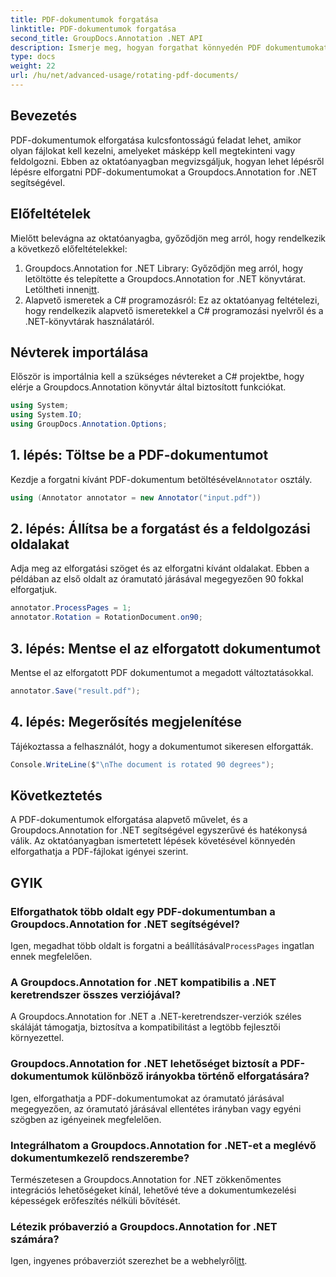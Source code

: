 ```yaml
---
title: PDF-dokumentumok forgatása
linktitle: PDF-dokumentumok forgatása
second_title: GroupDocs.Annotation .NET API
description: Ismerje meg, hogyan forgathat könnyedén PDF dokumentumokat a Groupdocs.Annotation for .NET segítségével. A dokumentumkezelés hatékonyságának javítása.
type: docs
weight: 22
url: /hu/net/advanced-usage/rotating-pdf-documents/
---
```

## Bevezetés
PDF-dokumentumok elforgatása kulcsfontosságú feladat lehet, amikor olyan fájlokat kell kezelni, amelyeket másképp kell megtekinteni vagy feldolgozni. Ebben az oktatóanyagban megvizsgáljuk, hogyan lehet lépésről lépésre elforgatni PDF-dokumentumokat a Groupdocs.Annotation for .NET segítségével.
## Előfeltételek
Mielőtt belevágna az oktatóanyagba, győződjön meg arról, hogy rendelkezik a következő előfeltételekkel:
1.  Groupdocs.Annotation for .NET Library: Győződjön meg arról, hogy letöltötte és telepítette a Groupdocs.Annotation for .NET könyvtárat. Letöltheti innen[itt](https://releases.groupdocs.com/annotation/net/).
2. Alapvető ismeretek a C# programozásról: Ez az oktatóanyag feltételezi, hogy rendelkezik alapvető ismeretekkel a C# programozási nyelvről és a .NET-könyvtárak használatáról.

## Névterek importálása
Először is importálnia kell a szükséges névtereket a C# projektbe, hogy elérje a Groupdocs.Annotation könyvtár által biztosított funkciókat.
```csharp
using System;
using System.IO;
using GroupDocs.Annotation.Options;
```
## 1. lépés: Töltse be a PDF-dokumentumot
 Kezdje a forgatni kívánt PDF-dokumentum betöltésével`Annotator` osztály.
```csharp
using (Annotator annotator = new Annotator("input.pdf"))
```
## 2. lépés: Állítsa be a forgatást és a feldolgozási oldalakat
Adja meg az elforgatási szöget és az elforgatni kívánt oldalakat. Ebben a példában az első oldalt az óramutató járásával megegyezően 90 fokkal elforgatjuk.
```csharp
annotator.ProcessPages = 1;
annotator.Rotation = RotationDocument.on90;
```
## 3. lépés: Mentse el az elforgatott dokumentumot
Mentse el az elforgatott PDF dokumentumot a megadott változtatásokkal.
```csharp
annotator.Save("result.pdf");
```
## 4. lépés: Megerősítés megjelenítése
Tájékoztassa a felhasználót, hogy a dokumentumot sikeresen elforgatták.
```csharp
Console.WriteLine($"\nThe document is rotated 90 degrees");
```

## Következtetés
A PDF-dokumentumok elforgatása alapvető művelet, és a Groupdocs.Annotation for .NET segítségével egyszerűvé és hatékonysá válik. Az oktatóanyagban ismertetett lépések követésével könnyedén elforgathatja a PDF-fájlokat igényei szerint.
## GYIK
### Elforgathatok több oldalt egy PDF-dokumentumban a Groupdocs.Annotation for .NET segítségével?
 Igen, megadhat több oldalt is forgatni a beállításával`ProcessPages` ingatlan ennek megfelelően.
### A Groupdocs.Annotation for .NET kompatibilis a .NET keretrendszer összes verziójával?
A Groupdocs.Annotation for .NET a .NET-keretrendszer-verziók széles skáláját támogatja, biztosítva a kompatibilitást a legtöbb fejlesztői környezettel.
### Groupdocs.Annotation for .NET lehetőséget biztosít a PDF-dokumentumok különböző irányokba történő elforgatására?
Igen, elforgathatja a PDF-dokumentumokat az óramutató járásával megegyezően, az óramutató járásával ellentétes irányban vagy egyéni szögben az igényeinek megfelelően.
### Integrálhatom a Groupdocs.Annotation for .NET-et a meglévő dokumentumkezelő rendszerembe?
Természetesen a Groupdocs.Annotation for .NET zökkenőmentes integrációs lehetőségeket kínál, lehetővé téve a dokumentumkezelési képességek erőfeszítés nélküli bővítését.
### Létezik próbaverzió a Groupdocs.Annotation for .NET számára?
 Igen, ingyenes próbaverziót szerezhet be a webhelyről[itt](https://releases.groupdocs.com/).